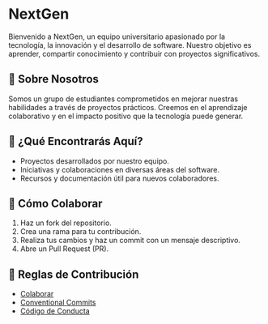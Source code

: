 # NextGen

Bienvenido a NextGen, un equipo universitario apasionado por la tecnología, la innovación y el desarrollo de software. Nuestro objetivo es aprender, compartir conocimiento y contribuir con proyectos significativos.

## 🚀 Sobre Nosotros

Somos un grupo de estudiantes comprometidos en mejorar nuestras habilidades a través de proyectos prácticos. Creemos en el aprendizaje colaborativo y en el impacto positivo que la tecnología puede generar.

## 📌 ¿Qué Encontrarás Aquí?

- Proyectos desarrollados por nuestro equipo.
- Iniciativas y colaboraciones en diversas áreas del software.
- Recursos y documentación útil para nuevos colaboradores.

## 🤝 Cómo Colaborar

1. Haz un fork del repositorio.
2. Crea una rama para tu contribución.
3. Realiza tus cambios y haz un commit con un mensaje descriptivo.
4. Abre un Pull Request (PR).

## 📝 Reglas de Contribución
- [Colaborar](../contributors/README.md)
- [Conventional Commits](../docs/README.md)
- [Código de Conducta](../CODE_OF_CONDUCT.md)